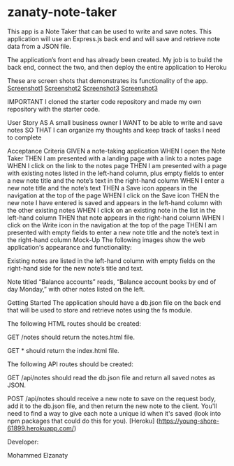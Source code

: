 # zanaty-note-taker


This app is a Note Taker that can be used to write and save notes. This application will use an Express.js back end and will save and retrieve note data from a JSON file.

The application’s front end has already been created. My job is to build the back end, connect the two, and then deploy the entire application to Heroku

These are screen shots that demonstrates its functionality of the app.
[Screenshot1](./public/assets/images/starting%20the%20app.png)
[Screenshot2](./public/assets/images/notes%20in%20the%20command%20line.png)
[Screenshot3](./public/assets/images/Note%20Taker%20Page.png)
[Screenshot3](./public/assets/images/Notes.png)

IMPORTANT
I cloned the starter code repository and made my own repository with the starter code. 


User Story
AS A small business owner
I WANT to be able to write and save notes
SO THAT I can organize my thoughts and keep track of tasks I need to complete

Acceptance Criteria
GIVEN a note-taking application
WHEN I open the Note Taker
THEN I am presented with a landing page with a link to a notes page
WHEN I click on the link to the notes page
THEN I am presented with a page with existing notes listed in the left-hand column, plus empty fields to enter a new note title and the note’s text in the right-hand column
WHEN I enter a new note title and the note’s text
THEN a Save icon appears in the navigation at the top of the page
WHEN I click on the Save icon
THEN the new note I have entered is saved and appears in the left-hand column with the other existing notes
WHEN I click on an existing note in the list in the left-hand column
THEN that note appears in the right-hand column
WHEN I click on the Write icon in the navigation at the top of the page
THEN I am presented with empty fields to enter a new note title and the note’s text in the right-hand column
Mock-Up
The following images show the web application's appearance and functionality:

Existing notes are listed in the left-hand column with empty fields on the right-hand side for the new note’s title and text.

Note titled “Balance accounts” reads, “Balance account books by end of day Monday,” with other notes listed on the left.

Getting Started
The application should have a db.json file on the back end that will be used to store and retrieve notes using the fs module.

The following HTML routes should be created:

GET /notes should return the notes.html file.

GET * should return the index.html file.

The following API routes should be created:

GET /api/notes should read the db.json file and return all saved notes as JSON.

POST /api/notes should receive a new note to save on the request body, add it to the db.json file, and then return the new note to the client. You'll need to find a way to give each note a unique id when it's saved (look into npm packages that could do this for you).
[Heroku] (https://young-shore-61899.herokuapp.com/)

Developer:

Mohammed Elzanaty
